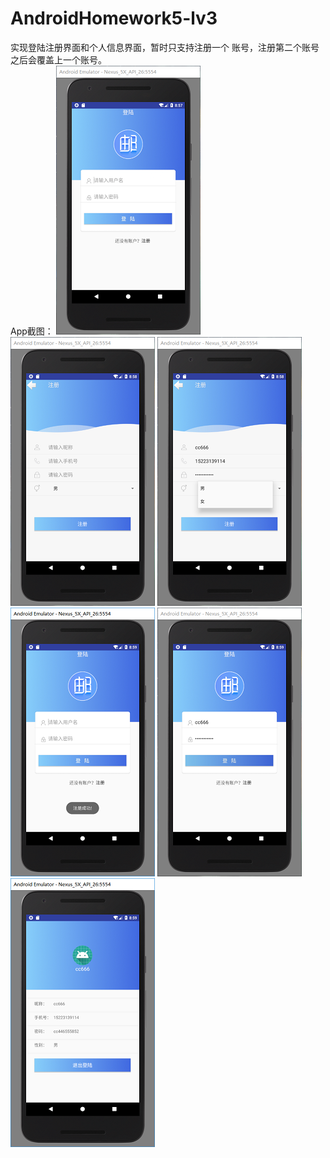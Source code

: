 # AndroidHomework5-lv3
实现登陆注册界面和个人信息界面，暂时只支持注册一个
账号，注册第二个账号之后会覆盖上一个账号。   
App截图：
![Image text](https://github.com/playerCC/AndroidHomework5-lv3/blob/master/App%E6%88%AA%E5%9B%BE/1.png)
![Image text](https://github.com/playerCC/AndroidHomework5-lv3/blob/master/App%E6%88%AA%E5%9B%BE/2.png)
![Image text](https://github.com/playerCC/AndroidHomework5-lv3/blob/master/App%E6%88%AA%E5%9B%BE/3.png)
![Image text](https://github.com/playerCC/AndroidHomework5-lv3/blob/master/App%E6%88%AA%E5%9B%BE/4.png)
![Image text](https://github.com/playerCC/AndroidHomework5-lv3/blob/master/App%E6%88%AA%E5%9B%BE/5.png)
![Image text](https://github.com/playerCC/AndroidHomework5-lv3/blob/master/App%E6%88%AA%E5%9B%BE/6.png)
